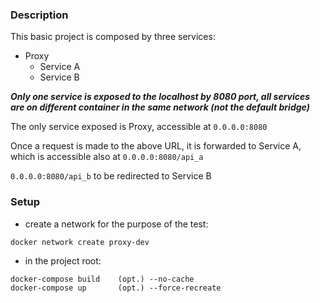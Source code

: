 
### Description
This basic project is composed by three services:
* Proxy
  * Service A
  * Service B

**_Only one service is exposed to the localhost by 8080 port, all services are on different container in the same network (not the default bridge)_**

The only service exposed is Proxy, accessible at `0.0.0.0:8080`

Once a request is made to the above URL, it is forwarded to Service A, which is accessible also at `0.0.0.0:8080/api_a`

`0.0.0.0:8080/api_b` to be redirected to Service B



### Setup

- create a network for the purpose of the test:
```
docker network create proxy-dev
```
- in the project root:
```
docker-compose build    (opt.) --no-cache
docker-compose up       (opt.) --force-recreate
```
